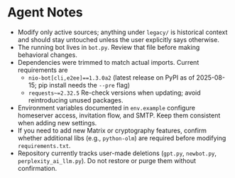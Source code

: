 # Agent Notes

- Modify only active sources; anything under `legacy/` is historical context and should stay untouched unless the user explicitly says otherwise.
- The running bot lives in `bot.py`. Review that file before making behavioral changes.
- Dependencies were trimmed to match actual imports. Current requirements are
  - `nio-bot[cli,e2ee]==1.3.0a2` (latest release on PyPI as of 2025-08-15; pip install needs the `--pre` flag)
  - `requests~=2.32.5`
  Re-check versions when updating; avoid reintroducing unused packages.
- Environment variables documented in `env.example` configure homeserver access, invitation flow, and SMTP. Keep them consistent when adding new settings.
- If you need to add new Matrix or cryptography features, confirm whether additional libs (e.g., `python-olm`) are required before modifying `requirements.txt`.
- Repository currently tracks user-made deletions (`gpt.py`, `newbot.py`, `perplexity_ai_llm.py`). Do not restore or purge them without confirmation.
